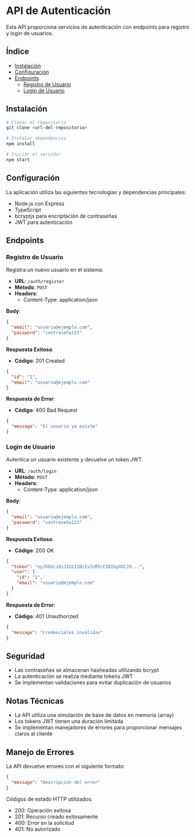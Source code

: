 # API de Autenticación

Esta API proporciona servicios de autenticación con endpoints para registro y login de usuarios.

## Índice

- [Instalación](#instalación)
- [Configuración](#configuración)
- [Endpoints](#endpoints)
  - [Registro de Usuario](#registro-de-usuario)
  - [Login de Usuario](#login-de-usuario)

## Instalación

```bash
# Clonar el repositorio
git clone <url-del-repositorio>

# Instalar dependencias
npm install

# Iniciar el servidor
npm start
```

## Configuración

La aplicación utiliza las siguientes tecnologías y dependencias principales:

- Node.js con Express
- TypeScript
- bcryptjs para encriptación de contraseñas
- JWT para autenticación

## Endpoints

### Registro de Usuario

Registra un nuevo usuario en el sistema.

- **URL**: `/auth/register`
- **Método**: `POST`
- **Headers**: 
  - Content-Type: application/json

**Body**:
```json
{
  "email": "usuario@ejemplo.com",
  "password": "contraseña123"
}
```

**Respuesta Exitosa**:
- **Código**: 201 Created
```json
{
  "id": "1",
  "email": "usuario@ejemplo.com"
}
```

**Respuesta de Error**:
- **Código**: 400 Bad Request
```json
{
  "message": "El usuario ya existe"
}
```

### Login de Usuario

Autentica un usuario existente y devuelve un token JWT.

- **URL**: `/auth/login`
- **Método**: `POST`
- **Headers**: 
  - Content-Type: application/json

**Body**:
```json
{
  "email": "usuario@ejemplo.com",
  "password": "contraseña123"
}
```

**Respuesta Exitosa**:
- **Código**: 200 OK
```json
{
  "token": "eyJhbGciOiJIUzI1NiIsInR5cCI6IkpXVCJ9...",
  "user": {
    "id": "1",
    "email": "usuario@ejemplo.com"
  }
}
```

**Respuesta de Error**:
- **Código**: 401 Unauthorized
```json
{
  "message": "Credenciales inválidas"
}
```

## Seguridad

- Las contraseñas se almacenan hasheadas utilizando bcrypt
- La autenticación se realiza mediante tokens JWT
- Se implementan validaciones para evitar duplicación de usuarios

## Notas Técnicas

- La API utiliza una simulación de base de datos en memoria (array)
- Los tokens JWT tienen una duración limitada
- Se implementan manejadores de errores para proporcionar mensajes claros al cliente

## Manejo de Errores

La API devuelve errores con el siguiente formato:

```json
{
  "message": "Descripción del error"
}
```

Códigos de estado HTTP utilizados:
- 200: Operación exitosa
- 201: Recurso creado exitosamente
- 400: Error en la solicitud
- 401: No autorizado 